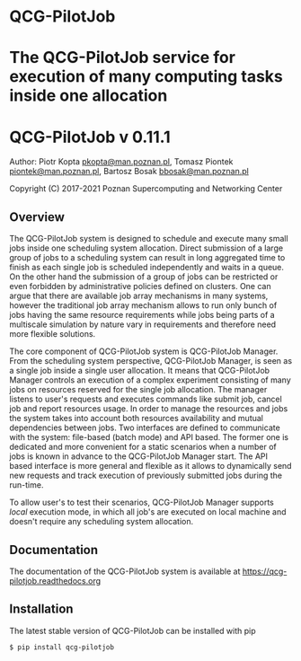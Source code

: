 # QCG-PilotJob
The QCG-PilotJob service for execution of many computing tasks inside one allocation
=======
# QCG-PilotJob v 0.11.1


Author: Piotr Kopta <pkopta@man.poznan.pl>, Tomasz Piontek <piontek@man.poznan.pl>, Bartosz Bosak <bbosak@man.poznan.pl>

Copyright (C) 2017-2021 Poznan Supercomputing and Networking Center


## Overview
The QCG-PilotJob system is designed to schedule and execute many small jobs inside one scheduling system allocation. 
Direct submission of a large group of jobs to a scheduling system can result in long aggregated time to finish as 
each single job is scheduled independently and waits in a queue. On the other hand the submission of a group of jobs 
can be restricted or even forbidden by administrative policies defined on clusters.
One can argue that there are available job array mechanisms in many systems, however the traditional job array 
mechanism allows to run only bunch of jobs having the same resource requirements while jobs being parts of 
a multiscale simulation by nature vary in requirements and therefore need more flexible solutions.

The core component of QCG-PilotJob system is QCG-PilotJob Manager.
From the scheduling system perspective, QCG-PilotJob Manager, is seen as
a single job inside a single user allocation. It means that QCG-PilotJob Manager controls an execution
of a complex experiment consisting of many
jobs on resources reserved for the single job allocation. The manager
listens to user's requests and executes commands like submit job, cancel
job and report resources usage. In order to manage the resources and
jobs the system takes into account both resources availability and
mutual dependencies between jobs. Two interfaces are defined to
communicate with the system: file-based (batch mode) and API based. The former
one is dedicated and more convenient for a static scenarios when a
number of jobs is known in advance to the QCG-PilotJob Manager start.
The API based interface is more general and flexible as it allows to
dynamically send new requests and track execution of previously
submitted jobs during the run-time.

To allow user's to test their scenarios, QCG-PilotJob Manager supports *local* execution mode, in which all job's 
are executed on local machine and doesn't require any scheduling system allocation.

## Documentation
The documentation of the QCG-PilotJob system is available at https://qcg-pilotjob.readthedocs.org

## Installation
The latest stable version of QCG-PilotJob can be installed with pip

```bash
$ pip install qcg-pilotjob
```


